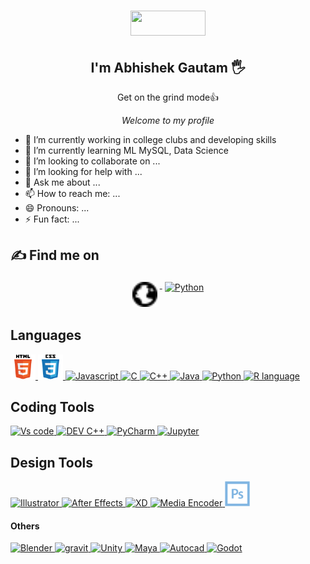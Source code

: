 <h1 align="center"><img src="https://pa1.narvii.com/6546/2c324c2269e27c0f3cbfcd0e758896a03ba18737_hq.gif" width="120" height="40"></h1>
<h2 align="center">I'm Abhishek Gautam 🖐</h2>

<p align="center">Get on the grind mode👍</p>
<p align="center"><i>Welcome to my profile</i></p>

- 🔭 I’m currently working in college clubs and developing skills
- 🌱 I’m currently learning ML MySQL, Data Science
- 👯 I’m looking to collaborate on ...
- 🤔 I’m looking for help with ...
- 💬 Ask me about ...
- 📫 How to reach me: ...
- 😄 Pronouns: ...
- ⚡ Fun fact: ...

## ✍ Find me on
<p align="center">
 <a href="https://github.com/abhishek-220/" target="_blank" rel="noopener noreferrer"> <img src="https://raw.githubusercontent.com/iconic/open-iconic/master/svg/globe.svg" alt="Python" height="40" style="vertical-align:top; margin:4px"> </a>
 <a href="mailto:seigrain5676@gmail.com"> <img src="https://cdn.jsdelivr.net/npm/simple-icons@v3/icons/gmail.svg" alt="Python" height="40" style="vertical-align:top; margin:4px"></a>
</p>

<h2 align="left">Languages</h2>
<p align="left">
        <a href="https://html.com/" target="_blank">
            <img src="https://raw.githubusercontent.com/devicons/devicon/master/icons/html5/html5-original-wordmark.svg"
                alt="Html" width="40" height="40">
        </a>
        <a href="https://www.w3schools.com/w3css/defaulT.asp" target="_blank">
            <img src="https://raw.githubusercontent.com/devicons/devicon/master/icons/css3/css3-original-wordmark.svg"
                alt="CSS" width="40" height="40">
        </a>
        </a>
        <a href="https://www.learn-js.org/" target="_blank">
            <img src="https://seeklogo.com/images/J/javascript-logo-E967E87D74-seeklogo.com.png" alt="Javascript"
                width="40" height="40">
        </a>
        <a href="https://www.cprogramming.com/" target="_blank">
            <img src="https://upload.wikimedia.org/wikipedia/commons/1/19/C_Logo.png" alt="C" width="40" height="40">
        </a>
        <a href="https://www.w3schools.com/CPP/default.asp" target="_blank">
            <img src="https://upload.wikimedia.org/wikipedia/commons/thumb/1/18/ISO_C%2B%2B_Logo.svg/306px-ISO_C%2B%2B_Logo.svg.png"
                alt="C++" width="40" height="40">
        </a>
        <a href="https://www.w3schools.com/java/default.asp" target="_blank">
            <img src="https://www.vectorlogo.zone/logos/java/java-vertical.svg" alt="Java" width="40" height="40">
        </a>
        </a>
        <a href="https://www.python.org" target="_blank">
            <img src="https://seeklogo.com/images/P/python-logo-A32636CAA3-seeklogo.com.png" alt="Python" width="40"
                height="40">
        </a>
        <a href="https://www.w3schools.com/r/default.asp" target="_blank">
            <img src="https://upload.wikimedia.org/wikipedia/commons/thumb/1/1b/R_logo.svg/724px-R_logo.svg.png"
                alt="R language" width="40" height="40">
        </a>
</p>

<h2 align="left">Coding Tools</h2>
<p align="left">
        <a href="https://code.visualstudio.com/">
            <img src="https://upload.wikimedia.org/wikipedia/commons/thumb/9/9a/Visual_Studio_Code_1.35_icon.svg/512px-Visual_Studio_Code_1.35_icon.svg.png"
                alt="Vs code" width="40" height="40">
        </a>
        <a href="https://sourceforge.net/projects/orwelldevcpp/">
            <img src="https://www.freeiconspng.com/thumbs/c-logo-icon/dev-visual-c-plus-plus-logo-icon-11.png"
                alt="DEV C++" width="40" height="40">
        </a>
        <a href="https://www.jetbrains.com/pycharm/">
            <img src="https://upload.wikimedia.org/wikipedia/commons/thumb/1/1d/PyCharm_Icon.svg/512px-PyCharm_Icon.svg.png"
                alt="PyCharm" width="40" height="40">
        </a>
        </a>
        <a href="https://jupyter.org/">
            <img src="https://upload.wikimedia.org/wikipedia/commons/thumb/3/38/Jupyter_logo.svg/44px-Jupyter_logo.svg.png"
                alt="Jupyter" width="40" height="40">
        </a>
</p>

<h2 align="left">Design Tools</h2>
<p align="left">
        <a href="https://www.adobe.com/in/products/illustrator.html?sdid=SBNHMR64&mv=search&ef_id=Cj0KCQiA5OuNBhCRARIsACgaiqVwOSEa6-nSnaQgx3n4iIUdxFDDu2mADqDSYXAawdNhKPCT57wyTIYaAiZ7EALw_wcB:G:s&s_kwcid=AL!3085!3!248235017693!e!!g!!adobe%20illustrator!221172068!17525759228&gclid=Cj0KCQiA5OuNBhCRARIsACgaiqVwOSEa6-nSnaQgx3n4iIUdxFDDu2mADqDSYXAawdNhKPCT57wyTIYaAiZ7EALw_wcB"
            target="_blank">
            <img src="https://upload.wikimedia.org/wikipedia/commons/thumb/f/fb/Adobe_Illustrator_CC_icon.svg/512px-Adobe_Illustrator_CC_icon.svg.png"
                alt="Illustrator" width="40" height="40">
        </a>
        <a href="https://www.adobe.com/in/products/aftereffects.html?sdid=STLMM87Z&mv=search&ef_id=Cj0KCQiA5OuNBhCRARIsACgaiqXOJCfLk-DdmsewEvVx3yZsi1L44tFFednlpkpZ_Aib9Nc9GQZwtv0aAq21EALw_wcB:G:s&s_kwcid=AL!3085!3!473191823997!e!!g!!after%20effects!221167268!17525486948&gclid=Cj0KCQiA5OuNBhCRARIsACgaiqXOJCfLk-DdmsewEvVx3yZsi1L44tFFednlpkpZ_Aib9Nc9GQZwtv0aAq21EALw_wcB"
            target="_blank">
            <img src="https://upload.wikimedia.org/wikipedia/commons/thumb/c/cb/Adobe_After_Effects_CC_icon.svg/512px-Adobe_After_Effects_CC_icon.svg.png"
                alt="After Effects" width="40" height="40">
        </a>
        <a href="https://www.adobe.com/in/products/xd.html" target="_blank">
            <img src="https://upload.wikimedia.org/wikipedia/commons/thumb/c/c2/Adobe_XD_CC_icon.svg/512px-Adobe_XD_CC_icon.svg.png"
                alt="XD" width="40" height="40">
        </a>
        <a href="https://www.adobe.com/in/products/media-encoder.html" target="_blank">
            <img src="https://upload.wikimedia.org/wikipedia/commons/thumb/5/5a/Adobe_Media_Encoder_Icon.svg/1200px-Adobe_Media_Encoder_Icon.svg.png"
                alt="Media Encoder" width="40" height="40">
        </a>
        <a href="https://www.photoshop.com/en" target="_blank"> <img
                src="https://raw.githubusercontent.com/devicons/devicon/master/icons/photoshop/photoshop-line.svg"
                alt="photoshop" width="40" height="40" />
         </a>
 <h4 align="left">Others</h4>
    <a href="https://www.blender.org/" target="_blank"> <img
            src="https://www.kindpng.com/picc/m/75-753756_blender-logo-png-transparent-png.png" alt="Blender"
            width="40" height="40" />
    </a>
    <a href="https://www.designer.io/en/?psd-campaign=15209181315&psd-adgroup=128187821503&psd-kw=gravit&campaignid=15209181315&adgroupid=128187821503&adid=560071362130" target="_blank"> <img
            src="https://upload.wikimedia.org/wikipedia/commons/thumb/d/dc/Gravit_Designer_Logo.svg/768px-Gravit_Designer_Logo.svg.png" alt="gravit"
            width="40" height="40" />
    </a>
    <a href="https://unity.com/" target="_blank"> <img
            src="https://seeklogo.com/images/U/unity-logo-988A22E703-seeklogo.com.png" alt="Unity"
            width="40" height="40" />
    </a>
    <a href="https://www.autodesk.com/products/maya/overview?term=1-YEAR&tab=subscription" target="_blank"> <img
        src="https://i.dlpng.com/static/png/452007_preview.png" alt="Maya"
        width="40" height="40" />
    </a>
    <a href="https://www.autodesk.in/products/autocad/overview" target="_blank"> <img
        src="https://banner2.cleanpng.com/20190429/tww/kisspng-autocad-computer-icons-autodesk-logo-adobe-illustr-5cc69fcfdf1481.8664286615565209119137.jpg" alt="Autocad"
        width="40" height="40" />
    </a>
    <a href="https://godotengine.org/" target="_blank"> <img
        src="https://upload.wikimedia.org/wikipedia/commons/thumb/6/6a/Godot_icon.svg/2048px-Godot_icon.svg.png" alt="Godot"
        width="40" height="40" />
    </a>
</p>
 
